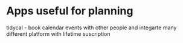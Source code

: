 # Apps useful for planning 

tidycal - book calendar events with other people and integarte many different platform with lifetime suscription 